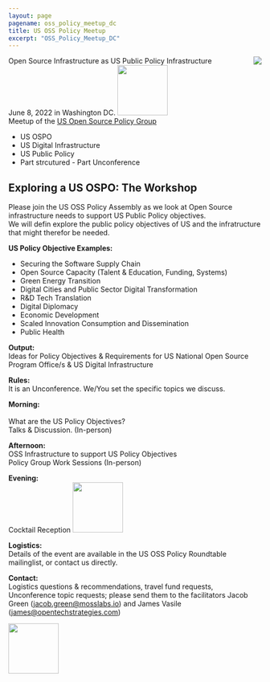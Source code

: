 ```yaml
---
layout: page
pagename: oss_policy_meetup_dc
title: US OSS Policy Meetup
excerpt: "OSS_Policy_Meetup_DC"
---
```


<a href="https://www.eventbrite.com/e/us-ospo-us-policy-objectives-digital-infrastructure-tickets-318956335987"><img src="{{ ASSET_PATH }}/assets/images/InfrastructureUSOSPO.png" style="float:right;max-width:300px;" /></a>

Open Source Infrastructure as US Public Policy Infrastructure<br>
June 8, 2022 in Washington DC.
<a href="https://www.eventbrite.com/e/us-ospo-us-policy-objectives-digital-infrastructure-tickets-318956335987"><img src="{{ ASSET_PATH }}/assets/images/register.png" width="100"/></a><br>
Meetup of the <a href="https://ospoplusplus.com/policyroundtable/"> US Open Source Policy Group </a>

- US OSPO
- US Digital Infrastructure 
- US Public Policy
- Part strcutured - Part Unconference

## **Exploring a US OSPO: The Workshop**  <br>

Please join the US OSS Policy Assembly as we look at Open Source infrastructure needs to support US Public Policy objectives. <br>
We will defin explore the public policy objectives of US and the infratructure that might therefor be needed.


**US Policy Objective Examples:**<br>
- Securing the Software Supply Chain
- Open Source Capacity (Talent & Education, Funding, Systems)
- Green Energy Transition
- Digital Cities and Public Sector Digital Transformation
- R&D Tech Translation
- Digital Diplomacy
- Economic Development
- Scaled Innovation Consumption and Dissemination
- Public Health

**Output:**  <br>
Ideas for Policy Objectives & Requirements for US National Open Source Program Office/s & US Digital Infrastructure

**Rules:**  <br>
It is an Unconference.  We/You set the specific topics we discuss.<br>

**Morning:**  <br>  	
What are the US Policy Objectives? <br>
Talks & Discussion. (In-person)<br>

**Afternoon:** 	<br>
OSS Infrastructure to support US Policy Objectives <br>
Policy Group Work Sessions (In-person)<br>

**Evening:** 	<br>
Cocktail Reception <a href="https://www.eventbrite.com/e/open-tech-after-work-tickets-319130416667"><img src="{{ ASSET_PATH }}/assets/images/register.png" width="100"/></a> 

**Logistics:** 	<br>
Details of the event are available in the US OSS Policy Roundtable mailinglist, or contact us directly.  

**Contact:** <br>
Logistics questions & recommendations, travel fund requests, Unconference topic requests; please send them to the facilitators Jacob Green (<a href="mailto:jacob.green@mosslabs.io">jacob.green@mosslabs.io</a>) and James Vasile (<a href="mailto:james@opentechstrategies.com">james@opentechstrategies.com</a>)

<a href="https://www.eventbrite.com/e/us-ospo-us-policy-objectives-digital-infrastructure-tickets-318956335987"><img src="{{ ASSET_PATH }}/assets/images/register.png" width="100"/></a>

